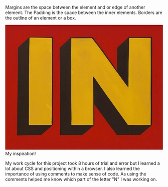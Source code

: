 Margins are the space between the element and or edge of another element.
The Padding is the space between the inner elements.
Borders are the outline of an element or a box.

![IN by Roy Lichtenstein](./images/IN.jpg)
My inspiration!

My work cycle for this project took 8 hours of trial and error but I learned a lot about CSS and positioning within a browser. I also learned the importance of using comments to make sense of code. As using the comments helped me know which part of the letter "N" I was working on.   
